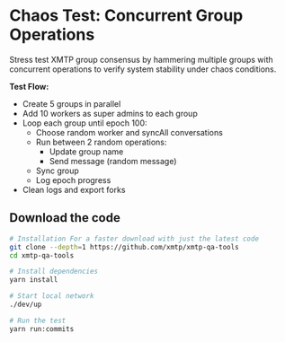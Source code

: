 # Chaos Test: Concurrent Group Operations

Stress test XMTP group consensus by hammering multiple groups with concurrent operations to verify system stability under chaos conditions.

**Test Flow:**

- Create 5 groups in parallel
- Add 10 workers as super admins to each group
- Loop each group until epoch 100:
  - Choose random worker and syncAll conversations
  - Run between 2 random operations:
    - Update group name
    - Send message (random message)
  - Sync group
  - Log epoch progress
- Clean logs and export forks

## Download the code

```bash
# Installation For a faster download with just the latest code
git clone --depth=1 https://github.com/xmtp/xmtp-qa-tools
cd xmtp-qa-tools

# Install dependencies
yarn install

# Start local network
./dev/up

# Run the test
yarn run:commits
```
